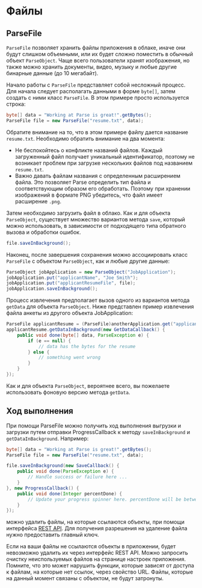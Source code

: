 # Файлы

## ParseFile

`ParseFile` позволяет хранить файлы приложения в облаке, иначе они будут слишком объемными, или их будет сложно поместить в обычный объект `ParseObject`. Чаще всего пользователи хранят изображения, но также можно хранить документы, видео, музыку и любые другие бинарные данные (до 10 мегабайт).

Начало работы с `ParseFile` представляет собой несложный процесс. Для начала следует располагать данными в форме `byte[]`, затем создать с ними класс `ParseFile`. В этом примере просто используется строка:

```java
byte[] data = "Working at Parse is great!".getBytes();
ParseFile file = new ParseFile("resume.txt", data);
```

Обратите внимание на то, что в этом примере файлу дается название `resume.txt`. Необходимо обратить внимание на два момента: 

*   Не беспокойтесь о конфликте названий файлов. Каждый загруженный файл получает уникальный идентификатор, поэтому не возникает проблем при загрузке нескольких файлов под названием `resume.txt`.
*   Важно давать файлам названия с определенным расширением файла. Это позволяет Parse определить тип файла и соответствующим образом его обработать. Поэтому при хранении изображений в формате PNG убедитесь, что файл имеет расширение `.png`.

Затем необходимо загрузить файл в облако. Как и для объекта `ParseObject`, существует множество вариантов метода `save`, который можно использовать, в зависимости от подходящего типа обратного вызова и обработки ошибок.

```java
file.saveInBackground();
```

Наконец, после завершения сохранения можно ассоциировать класс `ParseFile` с объектом `ParseObject`, как и любые другие данные:

```java
ParseObject jobApplication = new ParseObject("JobApplication");
jobApplication.put("applicantName", "Joe Smith");
jobApplication.put("applicantResumeFile", file);
jobApplication.saveInBackground();
```

Процесс извлечения предполагает вызов одного из вариантов метода `getData` для объекта `ParseObject`. Ниже представлен пример извлечения файла анкеты из другого объекта JobApplication:

```java
ParseFile applicantResume = (ParseFile)anotherApplication.get("applicantResumeFile");
applicantResume.getDataInBackground(new GetDataCallback() {
    public void done(byte[] data, ParseException e) {
        if (e == null) {
            // data has the bytes for the resume
        } else {
            // something went wrong
        }
    }
});
```

Как и для объекта `ParseObject`, вероятнее всего, вы пожелаете использовать фоновую версию метода `getData`.

## Ход выполнения

При помощи ParseFile можно получить ход выполнения выгрузки и загрузки путем отправки ProgressCallback к методу `saveInBackground` и `getDataInBackground`. Например:

```java
byte[] data = "Working at Parse is great!".getBytes();
ParseFile file = new ParseFile("resume.txt", data);

file.saveInBackground(new SaveCallback() {
    public void done(ParseException e) {
        // Handle success or failure here ...
    }
}, new ProgressCallback() {
    public void done(Integer percentDone) {
        // Update your progress spinner here. percentDone will be between 0 and 100.
    }
});
```

можно удалить файлы, на которые ссылаются объекты, при помощи интерфейса [REST API](/docs/rest#files-deleting). Для получения разрешения на удаление файла нужно предоставить главный ключ.

Если на ваши файлы не ссылаются объекты в приложении, будет невозможно удалить их через интерфейс REST API. Можно запросить очистку неиспользуемых файлов на странице настроек приложения. Помните, что это может нарушить функции, которые зависят от доступа к файлам, на которые нет ссылок, через свойство URL. Файлы, которые на данный момент связаны с объектом, не будут затронуты.
